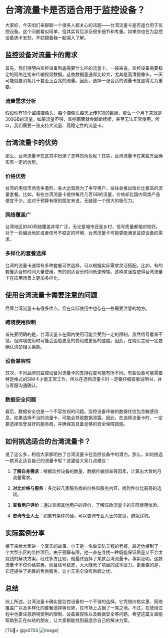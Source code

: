 # 台湾流量卡是否适合用于监控设备？

大家好，今天咱们来聊聊一个很多人都关心的话题——台湾流量卡是否适合用于监控设备。这个问题看似简单，但其实背后涉及很多细节和考量。如果你也在为监控设备选卡发愁，不妨跟着我一起深入了解。

## 监控设备对流量卡的需求

首先，我们得明白监控设备到底需要什么样的流量卡。一般来说，监控设备需要稳定的网络连接来传输视频数据。这些数据量通常比较大，尤其是高清摄像头，一天可能就要消耗几十甚至上百兆的流量。因此，选择一张合适的流量卡就显得尤为重要。

### 流量需求分析

假设你有10个监控摄像头，每个摄像头每天上传1GB的数据，那么一个月下来就是300GB的流量。如果流量不够，监控画面就会断断续续，甚至无法正常使用。所以，我们需要一张支持大流量、高稳定性的流量卡。

## 台湾流量卡的优势

那么，台湾流量卡在这其中扮演了怎样的角色呢？其实，台湾流量卡在某些方面确实有一定的优势。

### 价格优势

台湾的电信市场竞争激烈，各大运营商为了争夺用户，往往会推出性价比极高的流量套餐。比如，有些台湾流量卡提供每月几百GB的流量，价格却比国内同类产品便宜不少。这对于预算有限的朋友来说，无疑是一个很大的吸引力。

### 网络覆盖广

台湾地区的4G网络覆盖非常广泛，无论是城市还是乡村，信号质量都相对较好。对于一些偏远地区或者信号不稳定的环境，台湾流量卡可能更能满足监控设备的需求。

### 多样化的套餐选择

台湾的流量卡通常有多种套餐可供选择，可以根据实际需求灵活搭配。比如，有的套餐适合短时间大量使用，有的则适合长时间低速传输。这种灵活性使得台湾流量卡在应用场景上更加多样化。

## 使用台湾流量卡需要注意的问题

尽管台湾流量卡有很多优点，但在实际使用中也存在一些需要注意的地方。

### 跨境使用限制

首先要明确的是，台湾流量卡在国内使用可能会受到一定的限制。虽然信号覆盖不错，但跨境使用时可能会面临更高的费用或更低的速度。因此，在购买之前一定要确认清楚相关条款。

### 设备兼容性

其次，不同品牌的监控设备对流量卡的支持程度可能有所不同。有些设备可能需要特定格式的SIM卡才能正常工作，所以在选购流量卡时一定要仔细查看说明书，并与客服沟通确认。

### 数据安全问题

最后，数据安全也是一个不容忽视的问题。监控设备传输的数据往往包含敏感信息，如果选择不当的流量卡，可能会导致数据泄露。因此，在选择流量卡时，一定要选择信誉良好的服务商，并确保其具备足够的安全保障措施。

## 如何挑选适合的台湾流量卡？

说了这么多，相信大家都明白了台湾流量卡在监控设备中的潜力。那么，如何挑选一款真正适合自己的流量卡呢？这里给大家几点建议：

1. **了解自身需求**：根据监控设备的数量、数据传输频率等因素，计算出大致的月流量需求。
   
2. **对比价格与服务**：多比较几家服务商的价格和服务内容，找到性价比最高的选项。

3. **查看用户评价**：通过查阅其他用户的评价，了解该款流量卡的实际使用体验。

4. **咨询专业人士**：如果有条件的话，可以咨询专业人士的意见，避免踩坑。

## 实际案例分享

接下来给大家讲一个真实的故事。小王是一名做安防工程的老板，最近他接到了一个大型小区的监控项目。由于预算有限，他一直在寻找一种既能保证质量又不会太烧钱的解决方案。经过多方比较，他最终选择了某款台湾流量卡。事实证明，这款流量卡不仅价格实惠，而且信号稳定，大大降低了项目的成本压力。更重要的是，它还提供了完善的售后服务，让小王完全没有后顾之忧。

## 总结

综上所述，台湾流量卡确实是监控设备的一个不错的选择。它凭借价格实惠、网络覆盖广以及多样化的套餐选择等优势，在市场上占据了一席之地。不过，在使用过程中也要注意跨境使用的限制、设备兼容性以及数据安全等问题。希望这篇文章能帮助到正在纠结的朋友，让大家都能找到最适合自己的解决方案。

[TG💪+ @jx0703 ![Image](https://github.com/user-attachments/assets/dbca1d08-cadb-493c-b0ec-ad6f7a83f270)]